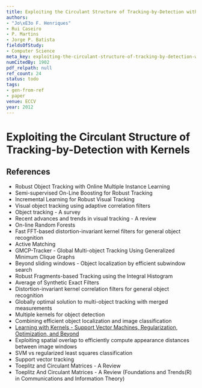 ```yaml
---
title: Exploiting the Circulant Structure of Tracking-by-Detection with Kernels
authors:
- "Jo\xE3o F. Henriques"
- Rui Caseiro
- P. Martins
- Jorge P. Batista
fieldsOfStudy:
- Computer Science
meta_key: exploiting-the-circulant-structure-of-tracking-by-detection-with-kernels
numCitedBy: 1902
pdf_relpath: null
ref_count: 24
status: todo
tags:
- gen-from-ref
- paper
venue: ECCV
year: 2012
---
```


# Exploiting the Circulant Structure of Tracking-by-Detection with Kernels

## References

- Robust Object Tracking with Online Multiple Instance Learning
- Semi-supervised On-Line Boosting for Robust Tracking
- Incremental Learning for Robust Visual Tracking
- Visual object tracking using adaptive correlation filters
- Object tracking - A survey
- Recent advances and trends in visual tracking - A review
- On-line Random Forests
- Fast FFT-based distortion-invariant kernel filters for general object recognition
- Active Matching
- GMCP-Tracker - Global Multi-object Tracking Using Generalized Minimum Clique Graphs
- Beyond sliding windows - Object localization by efficient subwindow search
- Robust Fragments-based Tracking using the Integral Histogram
- Average of Synthetic Exact Filters
- Distortion-invariant kernel correlation filters for general object recognition
- Globally optimal solution to multi-object tracking with merged measurements
- Multiple kernels for object detection
- Combining efficient object localization and image classification
- [Learning with Kernels - Support Vector Machines, Regularization, Optimization, and Beyond](./learning-with-kernels-support-vector-machines-regularization-optimization-and-beyond.md)
- Exploiting spatial overlap to efficiently compute appearance distances between image windows
- SVM vs regularized least squares classification
- Support vector tracking
- Toeplitz and Circulant Matrices - A Review
- Toeplitz And Circulant Matrices - A Review (Foundations and Trends(R) in Communications and Information Theory)
